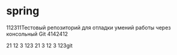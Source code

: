 # spring

112311Тестовый репозиторий для отладки умений работы через консольный Git
4142412

21
12
3
123
21
3
12
3
123git 